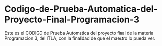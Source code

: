 # Codigo-de-Prueba-Automatica-del-Proyecto-Final-Programacion-3
Este es el CODIGO de Prueba Automatica del proyecto final de la materia Programacion 3, del ITLA, con la finalidad de que el maestro lo pueda ver.
